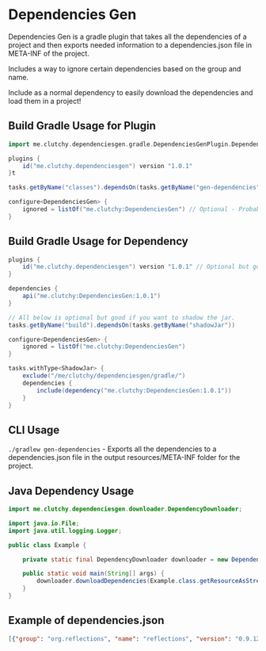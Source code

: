 # Dependencies Gen
Dependencies Gen is a gradle plugin that takes all the dependencies of a project and then exports needed information to a dependencies.json file in META-INF of the project.

Includes a way to ignore certain dependencies based on the group and name.

Include as a normal dependency to easily download the dependencies and load them in a project!

## Build Gradle Usage for Plugin
``` groovy
import me.clutchy.dependenciesgen.gradle.DependenciesGenPlugin.DependenciesGen

plugins {
    id("me.clutchy.dependenciesgen") version "1.0.1"
}t

tasks.getByName("classes").dependsOn(tasks.getByName("gen-dependencies")) // Optional but good to include.

configure<DependenciesGen> {
    ignored = listOf("me.clutchy:DependenciesGen") // Optional - Probably want to include if you use the dependency part.
}
```

## Build Gradle Usage for Dependency
``` groovy
plugins {
    id("me.clutchy.dependenciesgen") version "1.0.1" // Optional but good if you want to shadow the jar.
}

dependencies {
    api("me.clutchy:DependenciesGen:1.0.1")
}

// All below is optional but good if you want to shadow the jar.
tasks.getByName("build").dependsOn(tasks.getByName("shadowJar"))

configure<DependenciesGen> {
    ignored = listOf("me.clutchy:DependenciesGen")
}

tasks.withType<ShadowJar> {
    exclude("/me/clutchy/dependenciesgen/gradle/")
    dependencies {
        include(dependency("me.clutchy:DependenciesGen:1.0.1"))
    }
}
```

## CLI Usage
`./gradlew gen-dependencies` - Exports all the dependencies to a dependencies.json file in the output resources/META-INF folder for the project.

## Java Dependency Usage
``` java
import me.clutchy.dependenciesgen.downloader.DependencyDownloader;

import java.io.File;
import java.util.logging.Logger;

public class Example {

    private static final DependencyDownloader downloader = new DependencyDownloader(ClassLoader.getSystemClassLoader(), Logger.getLogger("Example"));

    public static void main(String[] args) {
        downloader.downloadDependencies(Example.class.getResourceAsStream("META-INF" + File.separator + "dependencies.json"));
    }
}
```

## Example of dependencies.json
```json
[{"group": "org.reflections", "name": "reflections", "version": "0.9.12", "repo": "https://repo.maven.apache.org/maven2/", "dependencies": [{"group": "org.javassist", "name": "javassist", "version": "3.26.0-GA", "repo": "https://repo.maven.apache.org/maven2/", "dependencies": []}]}, {"group": "org.jetbrains.kotlin", "name": "kotlin-stdlib-jdk8", "version": "1.4.32", "repo": "https://repo.maven.apache.org/maven2/", "dependencies": [{"group": "org.jetbrains.kotlin", "name": "kotlin-stdlib-jdk7", "version": "1.4.32", "repo": "https://repo.maven.apache.org/maven2/", "dependencies": [{"group": "org.jetbrains.kotlin", "name": "kotlin-stdlib", "version": "1.4.32", "repo": "https://repo.maven.apache.org/maven2/", "dependencies": [{"group": "org.jetbrains", "name": "annotations", "version": "20.1.0", "repo": "https://repo.maven.apache.org/maven2/", "dependencies": []}, {"group": "org.jetbrains.kotlin", "name": "kotlin-stdlib-common", "version": "1.4.32", "repo": "https://repo.maven.apache.org/maven2/", "dependencies": []}]}]}, {"group": "org.jetbrains.kotlin", "name": "kotlin-stdlib", "version": "1.4.32", "repo": "https://repo.maven.apache.org/maven2/", "dependencies": [{"group": "org.jetbrains", "name": "annotations", "version": "20.1.0", "repo": "https://repo.maven.apache.org/maven2/", "dependencies": []}, {"group": "org.jetbrains.kotlin", "name": "kotlin-stdlib-common", "version": "1.4.32", "repo": "https://repo.maven.apache.org/maven2/", "dependencies": []}]}]}]
```